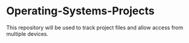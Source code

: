 # Operating-Systems-Projects

This repository will be used to track project files and allow access from multiple devices.
